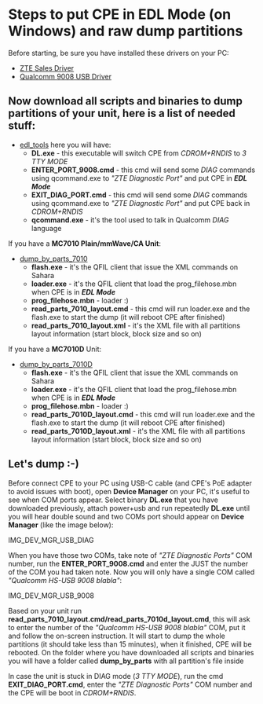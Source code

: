 # Steps to put CPE in EDL Mode (on Windows) and raw dump partitions

Before starting, be sure you have installed these drivers on your PC:

- [ZTE Sales Driver](Driver/DRV_DC_ZTE_AS_SETUPV1.0.0B03.exe)
- [Qualcomm 9008 USB Driver](Driver/9008%20Qualcomm_USB_Driver_v1.0.zip)

## Now download all scripts and binaries to dump partitions of your unit, here is a list of needed stuff:

- [edl_tools](RAW_Dump/edl_tools) here you will have:
	- **DL.exe** - this executable will switch CPE from *CDROM+RNDIS* to *3 TTY MODE*
	- **ENTER_PORT_9008.cmd** - this cmd will send some *DIAG* commands using qcommand.exe to *"ZTE Diagnostic Port"* and put CPE in ***EDL Mode***
	- **EXIT_DIAG_PORT.cmd** - this cmd will send some *DIAG* commands using qcommand.exe to *"ZTE Diagnostic Port"* and put CPE back in *CDROM+RNDIS*
	- **qcommand.exe** - it's the tool used to talk in Qualcomm *DIAG* language
	
If you have a **MC7010 Plain/mmWave/CA Unit**:

- [dump_by_parts_7010](RAW_Dump/dump_by_parts_7010) 
	- **flash.exe** - it's the QFIL client that issue the XML commands on Sahara 
	- **loader.exe** - it's the QFIL client that load the prog_filehose.mbn when CPE is in ***EDL Mode***
	- **prog_filehose.mbn** - loader :)
	- **read_parts_7010_layout.cmd** - this cmd will run loader.exe and the flash.exe to start the dump (it will reboot CPE after finished)
	- **read_parts_7010_layout.xml** - it's the XML file with all partitions layout information (start block, block size and so on)

If you have a **MC7010D** Unit:

- [dump_by_parts_7010D](RAW_Dump/dump_by_parts_7010D) 
	- **flash.exe** - it's the QFIL client that issue the XML commands on Sahara 
	- **loader.exe** - it's the QFIL client that load the prog_filehose.mbn when CPE is in ***EDL Mode***
	- **prog_filehose.mbn** - loader :)
	- **read_parts_7010D_layout.cmd** - this cmd will run loader.exe and the flash.exe to start the dump (it will reboot CPE after finished)
	- **read_parts_7010D_layout.xml** - it's the XML file with all partitions layout information (start block, block size and so on)

## Let's dump :-)

Before connect CPE to your PC using USB-C cable (and CPE's PoE adapter to avoid issues with boot), open **Device Manager** on your PC, it's useful to see when COM ports appear.
Select binary **DL.exe** that you have downloaded previously, attach power+usb and run repeatedly **DL.exe** until you will hear double sound and two COMs port should appear on **Device Manager** (like the image below):

IMG_DEV_MGR_USB_DIAG 

When you have those two COMs, take note of *"ZTE Diagnostic Ports"* COM number, run the **ENTER_PORT_9008.cmd** and enter the JUST the number of the COM you had taken note.
Now you will only have a single COM called *"Qualcomm HS-USB 9008 blabla"*:

IMG_DEV_MGR_USB_9008

Based on your unit run **read_parts_7010_layout.cmd/read_parts_7010d_layout.cmd**, this will ask to enter the number of the *"Qualcomm HS-USB 9008 blabla"* COM, put it and follow the on-screen instruction.
It will start to dump the whole partitions (it should take less than 15 minutes), when it finished, CPE will be rebooted.
On the folder where you have downloaded all scripts and binaries you will have a folder called **dump_by_parts** with all partition's file inside

In case the unit is stuck in DIAG mode (*3 TTY MODE*), run the cmd **EXIT_DIAG_PORT.cmd**, enter the *"ZTE Diagnostic Ports"* COM number and the CPE will be boot in *CDROM+RNDIS*.
